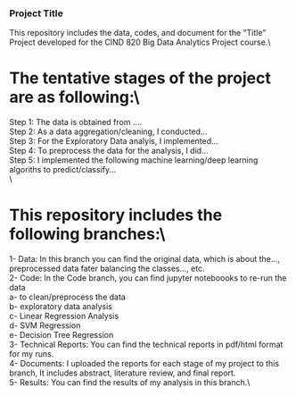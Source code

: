 ### Project Title
This repository includes the data, codes, and document for the "Title" Project developed for the CIND 820 Big Data Analytics Project course.\

# The tentative stages of the project are as following:\
Step 1: The data is obtained from ....\
Step 2: As a data aggregation/cleaning, I conducted... \
Step 3: For the Exploratory Data analyis, I implemented...\
Step 4: To preprocess the data for the analysis, I did...\
Step 5: I implemented the following machine learning/deep learning algoriths to predict/classify... \
\
# This repository includes the following branches:\
1- Data: In this branch you can find the original data, which is about the..., preprocessed data fater balancing the classes..., etc.\
2- Code: In the Code branch, you can find jupyter noteboooks to re-run the data \
  a- to clean/preprocess the data \
  b- exploratory data analysis\
  c- Linear Regression Analysis\
  d- SVM Regression\
  e- Decision Tree Regression\
3- Technical Reports: You can find the technical reports in pdf/html format for my runs.\
4- Documents: I uploaded the reports for each stage of my project to this branch, It includes abstract, literature review, and final report.\
5- Results: You can find the results of my analysis in this branch.\
